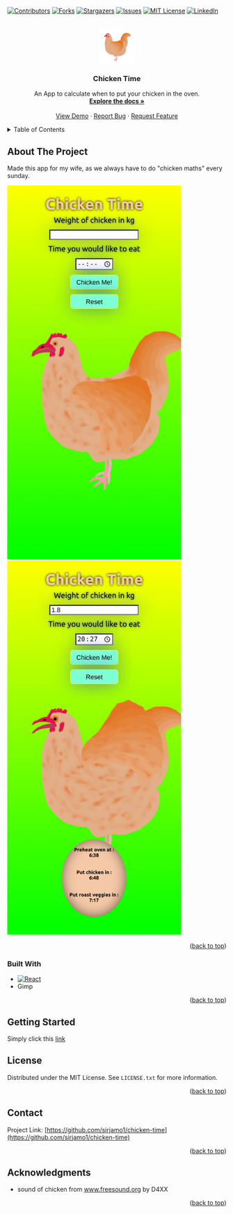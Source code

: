 <!-- Improved compatibility of back to top link: See: https://github.com/othneildrew/Best-README-Template/pull/73 -->
<a name="readme-top"></a>
<!--
*** Thanks for checking out the Best-README-Template. If you have a suggestion
*** that would make this better, please fork the repo and create a pull request
*** or simply open an issue with the tag "enhancement".
*** Don't forget to give the project a star!
*** Thanks again! Now go create something AMAZING! :D
-->



<!-- PROJECT SHIELDS -->
<!--
*** I'm using markdown "reference style" links for readability.
*** Reference links are enclosed in brackets [ ] instead of parentheses ( ).
*** See the bottom of this document for the declaration of the reference variables
*** for contributors-url, forks-url, etc. This is an optional, concise syntax you may use.
*** https://www.markdownguide.org/basic-syntax/#reference-style-links
-->
[![Contributors][contributors-shield]][contributors-url]
[![Forks][forks-shield]][forks-url]
[![Stargazers][stars-shield]][stars-url]
[![Issues][issues-shield]][issues-url]
[![MIT License][license-shield]][license-url]
[![LinkedIn][linkedin-shield]][linkedin-url]



<!-- PROJECT LOGO -->
<br />
<div align="center">
  <a href="https://sirjamo1.github.io/chicken-time/">
    <img src="src/images/wholeChicken.png" alt="Logo" width="80" height="80">
  </a>

<h3 align="center">Chicken Time</h3>

  <p align="center">
    An App to calculate when to put your chicken in the oven.
    <br />
    <a href="https://github.com/sirjamo1/chicken-time"><strong>Explore the docs »</strong></a>
    <br />
    <br />
    <a href="https://github.com/sirjamo1/chicken-time">View Demo</a>
    ·
    <a href="https://github.com/sirjamo1/chicken-time/issues">Report Bug</a>
    ·
    <a href="https://github.com/sirjamo1/chicken-time/issues">Request Feature</a>
  </p>
</div>



<!-- TABLE OF CONTENTS -->
<details>
  <summary>Table of Contents</summary>
  <ol>
    <li>
      <a href="#about-the-project">About The Project</a>
      <ul>
        <li><a href="#built-with">Built With</a></li>
      </ul>
    </li>
    <li>
      <a href="#getting-started">Getting Started</a>
    </li>
    <li><a href="#license">License</a></li>
    <li><a href="#contact">Contact</a></li>
    <li><a href="#acknowledgments">Acknowledgments</a></li>
  </ol>
</details>



<!-- ABOUT THE PROJECT -->
## About The Project
Made this app for my wife, as we always have to do "chicken maths" every sunday.

<img src="src/images/screenshots/beforeCalc.png" alt="mobile Screenshot" width="400">
<img src="src/images/screenshots/afterCalc.png" alt="mobile Screenshot" width="400">


<p align="right">(<a href="#readme-top">back to top</a>)</p>



### Built With


* [![React][React.js]][React-url]
* Gimp

<p align="right">(<a href="#readme-top">back to top</a>)</p>



<!-- GETTING STARTED -->
## Getting Started

Simply click this  <a href="https://sirjamo1.github.io/chicken-time/">
   link 
  </a>





<!-- LICENSE -->
## License

Distributed under the MIT License. See `LICENSE.txt` for more information.

<p align="right">(<a href="#readme-top">back to top</a>)</p>



<!-- CONTACT -->
## Contact


Project Link: [https://github.com/sirjamo1/chicken-time](https://github.com/sirjamo1/chicken-time)

<p align="right">(<a href="#readme-top">back to top</a>)</p>



<!-- ACKNOWLEDGMENTS -->
## Acknowledgments

* sound of chicken from www.freesound.org by D4XX


<p align="right">(<a href="#readme-top">back to top</a>)</p>



<!-- MARKDOWN LINKS & IMAGES -->
<!-- https://www.markdownguide.org/basic-syntax/#reference-style-links -->
[contributors-shield]: https://img.shields.io/github/contributors/sirjamo1/chicken-time.svg?style=for-the-badge
[contributors-url]: https://github.com/sirjamo1/chicken-time/graphs/contributors
[forks-shield]: https://img.shields.io/github/forks/sirjamo1/chicken-time.svg?style=for-the-badge
[forks-url]: https://github.com/sirjamo1/chicken-time/network/members
[stars-shield]: https://img.shields.io/github/stars/sirjamo1/chicken-time.svg?style=for-the-badge
[stars-url]: https://github.com/sirjamo1/chicken-time/stargazers
[issues-shield]: https://img.shields.io/github/issues/sirjamo1/chicken-time.svg?style=for-the-badge
[issues-url]: https://github.com/sirjamo1/chicken-time/issues
[license-shield]: https://img.shields.io/github/license/sirjamo1/chicken-time.svg?style=for-the-badge
[license-url]: https://github.com/sirjamo1/chicken-time/blob/master/LICENSE.txt
[linkedin-shield]: https://img.shields.io/badge/-LinkedIn-black.svg?style=for-the-badge&logo=linkedin&colorB=555
[linkedin-url]: https://linkedin.com/in/linkedin_username
[product-screenshot]: images/screenshot.png
[Next.js]: https://img.shields.io/badge/next.js-000000?style=for-the-badge&logo=nextdotjs&logoColor=white
[Next-url]: https://nextjs.org/
[React.js]: https://img.shields.io/badge/React-20232A?style=for-the-badge&logo=react&logoColor=61DAFB
[React-url]: https://reactjs.org/
[Vue.js]: https://img.shields.io/badge/Vue.js-35495E?style=for-the-badge&logo=vuedotjs&logoColor=4FC08D
[Vue-url]: https://vuejs.org/
[Angular.io]: https://img.shields.io/badge/Angular-DD0031?style=for-the-badge&logo=angular&logoColor=white
[Angular-url]: https://angular.io/
[Svelte.dev]: https://img.shields.io/badge/Svelte-4A4A55?style=for-the-badge&logo=svelte&logoColor=FF3E00
[Svelte-url]: https://svelte.dev/
[Laravel.com]: https://img.shields.io/badge/Laravel-FF2D20?style=for-the-badge&logo=laravel&logoColor=white
[Laravel-url]: https://laravel.com
[Bootstrap.com]: https://img.shields.io/badge/Bootstrap-563D7C?style=for-the-badge&logo=bootstrap&logoColor=white
[Bootstrap-url]: https://getbootstrap.com
[JQuery.com]: https://img.shields.io/badge/jQuery-0769AD?style=for-the-badge&logo=jquery&logoColor=white
[JQuery-url]: https://jquery.com 

